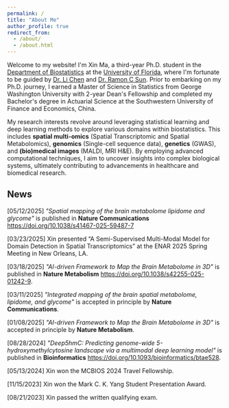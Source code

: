 ```yaml
---
permalink: /
title: "About Me"
author_profile: true
redirect_from: 
  - /about/
  - /about.html
---
```


Welcome to my website! I'm Xin Ma, a third-year Ph.D. student in the [Department of Biostatistics](https://biostat.ufl.edu) at the [University of Florida](https://www.ufl.edu), where I'm fortunate to be guided by [Dr. Li Chen](https://biostat.ufl.edu/profile/chen-li-1/) and [Dr. Ramon C Sun](https://biochem.med.ufl.edu/profile/sun-ramon/). Prior to embarking on my Ph.D. journey, I earned a Master of Science in Statistics from George Washington University with 2-year Dean's Fellowship and completed my Bachelor's degree in Actuarial Science at the Southwestern University of Finance and Economics, China.

My research interests revolve around leveraging statistical learning and deep learning methods to explore various domains within biostatistics. This includes **spatial multi-omics** (Spatial Transcriptomic and Spatial Metabolomics), **genomics** (Single-cell sequence data), **genetics** (GWAS), and **(bio)medical images** (MALDI, MRI H&E). By employing advanced computational techniques, I aim to uncover insights into complex biological systems, ultimately contributing to advancements in healthcare and biomedical research.

News
------
[05/12/2025] _"Spatial mapping of the brain metabolome lipidome and glycome"_ is published in **Nature Communications** <https://doi.org/10.1038/s41467-025-59487-7>

[03/23/2025] Xin presented “A Semi-Supervised Multi-Modal Model for Domain Detection in Spatial Transcriptomics” at the ENAR 2025 Spring Meeting in New Orleans, LA.

[03/18/2025] _"AI-driven Framework to Map the Brain Metabolome in 3D"_ is published in **Nature Metabolism** <https://doi.org/10.1038/s42255-025-01242-9>.

[03/11/2025] _"Integrated mapping of the brain spatial metabolome, lipidome, and glycome"_ is accepted in principle by **Nature Communications**.

[01/08/2025] _"AI-driven Framework to Map the Brain Metabolome in 3D"_ is accepted in principle by **Nature Metabolism**.

[08/28/2024] _"Deep5hmC: Predicting genome-wide 5-hydroxymethylcytosine landscape via a multimodal deep learning model"_ is published in **Bioinformatics** <https://doi.org/10.1093/bioinformatics/btae528>.

[05/13/2024] Xin won the MCBIOS 2024 Travel Fellowship.

[11/15/2023] Xin won the Mark C. K. Yang Student Presentation Award.

[08/21/2023] Xin passed the written qualifying exam.
